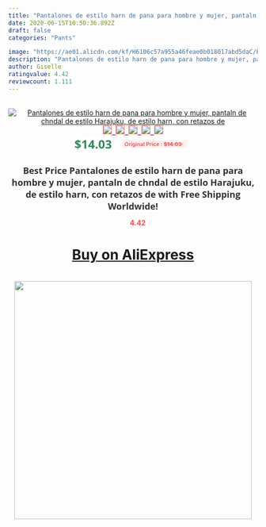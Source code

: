 ```yaml
---
title: "Pantalones de estilo harn de pana para hombre y mujer, pantaln de chndal de estilo Harajuku, de estilo harn, con retazos de"
date: 2020-06-15T10:50:36.892Z
draft: false
categories: "Pants"

image: "https://ae01.alicdn.com/kf/H6106c57a955a46feae0b018017abd5daC/Pantalones-de-estilo-harn-de-pana-para-hombre-y-mujer-pantaln-de-chndal-de-estilo-Harajuku.jpg"
description: "Pantalones de estilo harn de pana para hombre y mujer, pantaln de chndal de estilo Harajuku, de estilo harn, con retazos de"
author: Giselle
ratingvalue: 4.42
reviewcount: 1.111
---
```

<br>
<div style="text-align: center;">
<a href="https://s.click.aliexpress.com/e/_ATcWn7" target="_blank" rel="nofollow noopener noreferrer"><img alt="Pantalones de estilo harn de pana para hombre y mujer, pantaln de chndal de estilo Harajuku, de estilo harn, con retazos de" class="magnifier-image" src="https://ae01.alicdn.com/kf/H6106c57a955a46feae0b018017abd5daC/Pantalones-de-estilo-harn-de-pana-para-hombre-y-mujer-pantaln-de-chndal-de-estilo-Harajuku.jpg_640x640.jpg">
<br>
<img style="border:1px solid salmon" src="https://ae01.alicdn.com/kf/H6106c57a955a46feae0b018017abd5daC/Pantalones-de-estilo-harn-de-pana-para-hombre-y-mujer-pantaln-de-chndal-de-estilo-Harajuku.jpg_120x120.jpg">&nbsp;&nbsp;<img style="border:1px solid salmon" src="https://ae01.alicdn.com/kf/H8cfc7cf911234ccc9c8572843598a82cK/Pantalones-de-estilo-harn-de-pana-para-hombre-y-mujer-pantaln-de-chndal-de-estilo-Harajuku.jpg_120x120.jpg">&nbsp;&nbsp;<img style="border:1px solid salmon" src="https://ae01.alicdn.com/kf/Ha12286450e1d4d83a2f2bb19dd6826a6H/Pantalones-de-estilo-harn-de-pana-para-hombre-y-mujer-pantaln-de-chndal-de-estilo-Harajuku.jpg_120x120.jpg">&nbsp;&nbsp;<img style="border:1px solid salmon" src="https://ae01.alicdn.com/kf/Hac6825d15d864fa59628e6797148537do/Pantalones-de-estilo-harn-de-pana-para-hombre-y-mujer-pantaln-de-chndal-de-estilo-Harajuku.jpg_120x120.jpg">&nbsp;&nbsp;<img style="border:1px solid salmon" src="https://ae01.alicdn.com/kf/H9f030a4feab241b58b9e6dc2272de886T/Pantalones-de-estilo-harn-de-pana-para-hombre-y-mujer-pantaln-de-chndal-de-estilo-Harajuku.jpg_120x120.jpg"></a></div><br0>
<div style="text-align: center;"><span style="background-color: white; border: 0px; box-sizing: border-box; color: seagreen; display: inline-block; font-family: &quot;open sans&quot; , &quot;arial&quot; , &quot;helvetica&quot; , sans-serif , &quot;heiti&quot;; font-size: 24px; font-stretch: inherit; font-weight: 700; line-height: inherit; margin: 0px 10px 0px 0px; padding: 0px; vertical-align: middle;">$14.03 </span>
<span style="background: rgb(255 , 241 , 241); border-radius: 3px; border: 0px; box-sizing: border-box; color: #ff4747; display: inline-block; font-family: inherit; font-size: 12px; font-stretch: inherit; font-style: inherit; font-variant: inherit; font-weight: 600; line-height: inherit; margin: 0px; padding: 2px 5px; transform: scale(0.9); vertical-align: middle;">Original Price : <b style="text-decoration: line-through;">$14.03 </b> &nbsp;&nbsp;</span></div>
<h1 style="color: #333333; display: inline-block; font-family: &quot;open sans&quot; , &quot;arial&quot; , &quot;helvetica&quot; , sans-serif , &quot;heiti&quot;; font-size: 18px; font-stretch: inherit; font-weight: 700; text-align: center;">Best Price Pantalones de estilo harn de pana para hombre y mujer, pantaln de chndal de estilo Harajuku, de estilo harn, con retazos de with Free Shipping Worldwide!</h1>
<div style="color: #ff4747; text-align: center;">
<img src="https://4.bp.blogspot.com/-M0ZcTcb-5uY/XleCXlxnR4I/AAAAAAAAAEc/OrjgMkXV1oMQFaCRZj5HQwOCBcu3w1FegCPcBGAYYCw/s1600/star.png" style="height: 15px;">&nbsp;<b>4.42</b></div>
<div class="button_cont" align="center"><a class="buynow_a" href="https://s.click.aliexpress.com/e/_ATcWn7" target="_blank" rel="nofollow noopener noreferrer"><H1>Buy on AliExpress</H1></a></div><br>
<div class="separator" style="clear: both; text-align: center;">
<img src="https://lh3.googleusercontent.com/-pTy5HemUv9M/XlePHvY0dAI/AAAAAAAAAE4/0nX5iRUoIWY8eMW9Dpxeirr157OZliDIgCLcBGAsYHQ/s1600/badge.gif" width="480">
</div>
